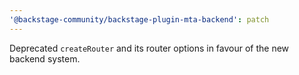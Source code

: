 ```yaml
---
'@backstage-community/backstage-plugin-mta-backend': patch
---
```


Deprecated `createRouter` and its router options in favour of the new backend system.
